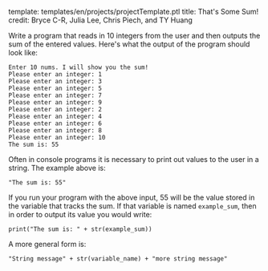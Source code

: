 template: templates/en/projects/projectTemplate.ptl
title: That's Some Sum!
credit: Bryce C-R, Julia Lee, Chris Piech, and TY Huang

Write a program that reads in 10 integers from the user and then outputs the sum of the entered values.  Here's what the output of the program should look like:

```
Enter 10 nums. I will show you the sum!
Please enter an integer: 1
Please enter an integer: 3
Please enter an integer: 5
Please enter an integer: 7
Please enter an integer: 9
Please enter an integer: 2
Please enter an integer: 4
Please enter an integer: 6
Please enter an integer: 8
Please enter an integer: 10
The sum is: 55
```

Often in console programs it is necessary to print out values to the user in a string. The example above is: 

```
"The sum is: 55"
```

If you run your program with the above input, 55 will be the value stored in the variable that tracks the sum. If that variable is named `example_sum`, then in order to output its value you would write:

```
print("The sum is: " + str(example_sum))
```

A more general form is:

```
"String message" + str(variable_name) + "more string message"
```
